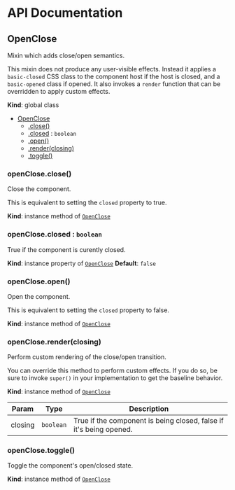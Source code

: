 # API Documentation
<a name="OpenClose"></a>

## OpenClose
Mixin which adds close/open semantics.

This mixin does not produce any user-visible effects. Instead it applies
a `basic-closed` CSS class to the component host if the host is
closed, and a `basic-opened` class if opened. It also invokes a `render`
function that can be overridden to apply custom effects.

  **Kind**: global class

* [OpenClose](#OpenClose)
    * [.close()](#OpenClose+close)
    * [.closed](#OpenClose+closed) : <code>boolean</code>
    * [.open()](#OpenClose+open)
    * [.render(closing)](#OpenClose+render)
    * [.toggle()](#OpenClose+toggle)

<a name="OpenClose+close"></a>

### openClose.close()
Close the component.

This is equivalent to setting the `closed` property to true.

  **Kind**: instance method of <code>[OpenClose](#OpenClose)</code>
<a name="OpenClose+closed"></a>

### openClose.closed : <code>boolean</code>
True if the component is curently closed.

  **Kind**: instance property of <code>[OpenClose](#OpenClose)</code>
**Default**: <code>false</code>  
<a name="OpenClose+open"></a>

### openClose.open()
Open the component.

This is equivalent to setting the `closed` property to false.

  **Kind**: instance method of <code>[OpenClose](#OpenClose)</code>
<a name="OpenClose+render"></a>

### openClose.render(closing)
Perform custom rendering of the close/open transition.

You can override this method to perform custom effects. If you do so,
be sure to invoke `super()` in your implementation to get the baseline
behavior.

  **Kind**: instance method of <code>[OpenClose](#OpenClose)</code>

| Param | Type | Description |
| --- | --- | --- |
| closing | <code>boolean</code> | True if the component is being closed,        false if it's being opened. |

<a name="OpenClose+toggle"></a>

### openClose.toggle()
Toggle the component's open/closed state.

  **Kind**: instance method of <code>[OpenClose](#OpenClose)</code>
